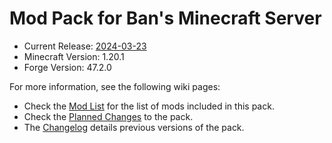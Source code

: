 # Mod Pack for Ban's Minecraft Server

- Current Release: [2024-03-23]
- Minecraft Version: 1.20.1
- Forge Version: 47.2.0

For more information, see the following wiki pages:

- Check the [Mod List] for the list of mods included in this pack.
- Check the [Planned Changes] to the pack.
- The [Changelog] details previous versions of the pack.

[2024-03-23]: https://git.blakerain.com/bans-minecraft/modpack/releases/tag/2024-03-23
[Mod List]: https://git.blakerain.com/bans-minecraft/modpack/wiki/Mod-List
[Planned Changes]: https://git.blakerain.com/bans-minecraft/modpack/wiki/Planned-Changes
[Changelog]: https://git.blakerain.com/bans-minecraft/modpack/wiki/Changelog

